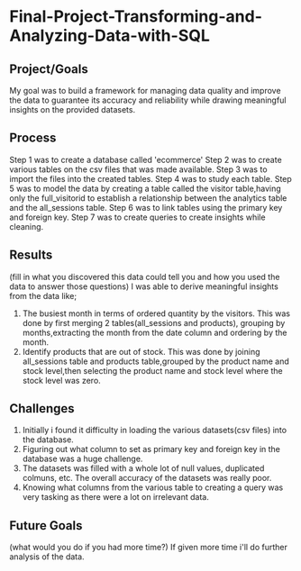 # Final-Project-Transforming-and-Analyzing-Data-with-SQL

## Project/Goals

My goal was to build a framework for managing data quality and improve the data to guarantee its accuracy and reliability while drawing meaningful insights on the provided datasets.



## Process

 Step 1 was to create a database called 'ecommerce'
 Step 2 was to create various tables on the csv files that was made available.
 Step 3 was to import the files into the created tables.
 Step 4 was to study each table.
 Step 5 was to model the data by creating a table called the visitor table,having only the full_visitorid to establish a relationship between the analytics table and the all_sessions table.
 Step 6 was to link tables using the primary key and foreign key.
 Step 7 was to create queries to create insights while cleaning.

## Results
(fill in what you discovered this data could tell you and how you used the data to answer those questions)
I was able to derive meaningful insights from the data like;
1. The busiest month in terms of ordered quantity by the visitors. This was done by first merging 2 tables(all_sessions and products), grouping by months,extracting the month from the date column and ordering by the month.
2. Identify products that are out of stock. This was done by joining all_sessions table and products table,grouped by the product name and stock level,then selecting the product name and stock level where the stock level was zero.

## Challenges 

1. Initially i found it difficulty in loading the various datasets(csv files) into the database.
2. Figuring out what column to set as primary key and foreign key in the database was a huge challenge.
3. The datasets was filled with a whole lot of null values, duplicated colmuns, etc. The overall accuracy of the datasets was really poor.
4. Knowing what columns from the various table to creating a query was very tasking as there were a lot on irrelevant data.

## Future Goals
(what would you do if you had more time?)
If given more time i'll do further analysis of the data.
